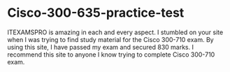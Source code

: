 # Cisco-300-635-practice-test
ITEXAMSPRO is amazing in each and every aspect. I stumbled on your site when I was trying to find study material for the Cisco 300-710 exam. By using this site, I have passed my exam and secured 830 marks. I recommend this site to anyone I know trying to complete Cisco 300-710 exam.
